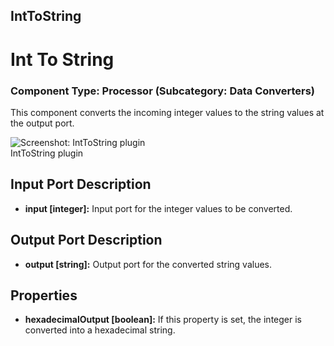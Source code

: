 ##

## IntToString

# Int To String

### Component Type: Processor (Subcategory: Data Converters)

This component converts the incoming integer values to the string values at the output port.

![Screenshot:
        IntToString plugin](./img/IntToString.jpg "Screenshot: IntToString plugin")  
IntToString plugin

## Input Port Description

- **input \[integer\]:** Input port for the integer values to be converted.

## Output Port Description

- **output \[string\]:** Output port for the converted string values.

## Properties

- **hexadecimalOutput \[boolean\]:** If this property is set, the integer is converted into a hexadecimal string.
